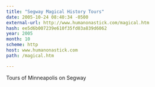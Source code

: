 ```yaml
---
title: "Segway Magical History Tours"
date: 2005-10-24 08:40:34 -0500
external-url: http://www.humanonastick.com/magical.htm
hash: ee5d6b007239e610f35fd03a839d6062
year: 2005
month: 10
scheme: http
host: www.humanonastick.com
path: /magical.htm

---
```


Tours of Minneapolis on Segway
